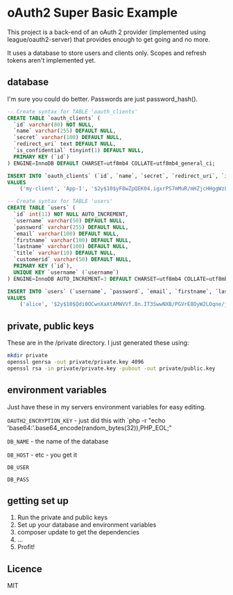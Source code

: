 # oAuth2 Super Basic Example

This project is a back-end of an oAuth 2 provider (implemented using league/oauth2-server) that provides enough to get going and no more.

It uses a database to store users and clients only. Scopes and refresh tokens aren't implemented yet.

## database

I'm sure you could do better. Passwords are just password_hash(). 

```sql
-- Create syntax for TABLE 'oauth_clients'
CREATE TABLE `oauth_clients` (
  `id` varchar(80) NOT NULL,
  `name` varchar(255) DEFAULT NULL,
  `secret` varchar(100) DEFAULT NULL,
  `redirect_uri` text DEFAULT NULL,
  `is_confidential` tinyint(1) DEFAULT NULL,
  PRIMARY KEY (`id`)
) ENGINE=InnoDB DEFAULT CHARSET=utf8mb4 COLLATE=utf8mb4_general_ci;

INSERT INTO `oauth_clients` (`id`, `name`, `secret`, `redirect_uri`, `is_confidential`)
VALUES
	('my-client', 'App-1', '$2y$10$yF8wZpQEK04.igxrPS7mMuR/mHZjcHHggWzLG7gc6IlYvKkg2pLiO', 'http://localhost:8081/oauth2callback.php', '1');

-- Create syntax for TABLE 'users'
CREATE TABLE `users` (
  `id` int(11) NOT NULL AUTO_INCREMENT,
  `username` varchar(50) DEFAULT NULL,
  `password` varchar(255) DEFAULT NULL,
  `email` varchar(100) DEFAULT NULL,
  `firstname` varchar(100) DEFAULT NULL,
  `lastname` varchar(100) DEFAULT NULL,
  `title` varchar(10) DEFAULT NULL,
  `customerid` varchar(50) DEFAULT NULL,
  PRIMARY KEY (`id`),
  UNIQUE KEY `username` (`username`)
) ENGINE=InnoDB AUTO_INCREMENT=3 DEFAULT CHARSET=utf8mb4 COLLATE=utf8mb4_general_ci;

INSERT INTO `users` (`username`, `password`, `email`, `firstname`, `lastname`, `title`, `customerid`)
VALUES
	('alice', '$2y$10$Qdi0OCwnXaXtAMWVVf.8n.IT3SwwNXB/PGVrE8OyW2LOqne/jZl92', 'alice@example.com', 'Alice', 'Smith', 'Ms.', '1864001'); 

```


## private, public keys

These are in the /private directory. I just generated these using:

```sh
mkdir private
openssl genrsa -out private/private.key 4096
openssl rsa -in private/private.key -pubout -out private/public.key
```

## environment variables

Just have these in my servers environment variables for easy editing.

`OAUTH2_ENCRYPTION_KEY` - just did this with `php -r "echo 'base64:'.base64_encode(random_bytes(32)),PHP_EOL;"

`DB_NAME` - the name of the database

`DB_HOST` - etc - you get it

`DB_USER`

`DB_PASS`

## getting set up

1. Run the private and public keys
2. Set up your database and environment variables
3. composer update to get the dependencies
4. ...
5. Profit!

## Licence

MIT